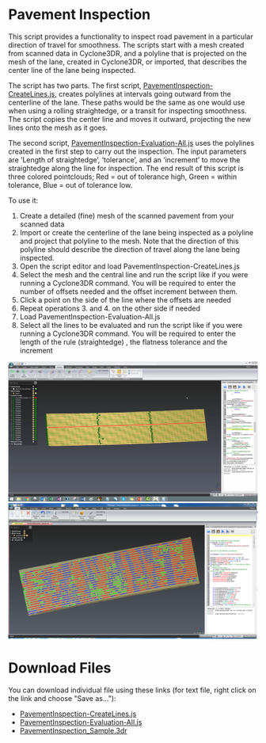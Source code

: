 # Pavement Inspection

This script provides a functionality to inspect road pavement in a particular direction of travel for smoothness.  The scripts start with a mesh created from scanned data in Cyclone3DR, and a polyline that is projected on the mesh of the lane, created in Cyclone3DR, or imported, that describes the center line of the lane being inspected.

The script has two parts.  The first script, [PavementInspection-CreateLines.js](./PavementInspection-CreateLines.js), creates polylines at intervals going outward from the centerline of the lane.  These paths would be the same as one would use when using a rolling straightedge, or a transit for inspecting smoothness.  The script copies the center line and moves it outward, projecting the new lines onto the mesh as it goes.

The second script, [PavementInspection-Evaluation-All.js](./PavementInspection-Evaluation-All.js) uses the polylines created in the first step to carry out the inspection.  The input parameters are ‘Length of straightedge’, ‘tolerance’, and an ‘increment’ to move the straightedge along the line for inspection.  The end result of this script is three colored pointclouds; Red = out of tolerance high, Green = within tolerance, Blue = out of tolerance low.

To use it: <br />
1. Create a detailed (fine) mesh of the scanned pavement from your scanned data <br />
2. Import or create the centerline of the lane being inspected as a polyline and project that polyline to the mesh.  Note that the direction of this polyline should describe the direction of travel along the lane being inspected.  <br />
2. Open the script editor and load PavementInspection-CreateLines.js  <br />
3. Select the mesh and the central line and run the script like if you were running a Cyclone3DR command. You will be required to enter the number of offsets needed and the offset increment between them. <br />
4. Click a point on the side of the line where the offsets are needed  <br />
5. Repeat operations 3. and 4. on the other side if needed  <br />
6. Load PavementInspection-Evaluation-All.js  <br />
7. Select all the lines to be evaluated and run the script like if you were running a Cyclone3DR command. You will be required to enter the length of the rule (straightedge) , the flatness tolerance and the increment  <br />


![alt text](./ScreenShot1.png "screenshot1")
![alt text](./ScreenShot2.png "screenshot2")

# Download Files

You can download individual file using these links (for text file, right click on the link and choose "Save as..."):

- [PavementInspection-CreateLines.js](./PavementInspection-CreateLines.js)
- [PavementInspection-Evaluation-All.js](./PavementInspection-Evaluation-All.js)
- [PavementInspection_Sample.3dr](./PavementInspection_Sample.3dr)
